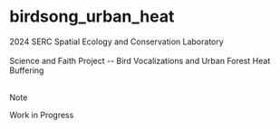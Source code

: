 # birdsong_urban_heat
2024 SERC Spatial Ecology and Conservation Laboratory 
<br />
<br />
Science and Faith Project -- Bird Vocalizations and Urban Forest Heat Buffering
<br />
<br />
> [!NOTE]
> Work in Progress
